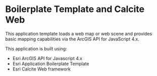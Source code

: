 # Boilerplate Template and Calcite Web
This application template loads a web map or web scene and provides basic mapping capabilities via the ArcGIS API for JavaScript 4.x.

This application is built using:
- Esri ArcGIS API for Javascript 4.x
- Esri Application Boilerplate Template
- Esri Calcite Web framework

